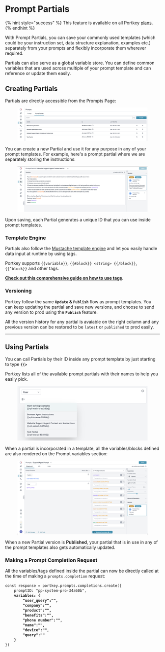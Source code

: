 # Prompt Partials

{% hint style="success" %}
This feature is available on all Portkey [plans](https://portkey.ai/pricing).
{% endhint %}

With Prompt Partials, you can save your commonly used templates (which could be your instruction set, data structure explanation, examples etc.) separately from your prompts and flexibly incorporate them wherever required.

Partials can also serve as a global variable store. You can define common variables that are used across multiple of your prompt template and can reference or update them easily.

## Creating Partials

Partials are directly accessible from the Prompts Page:

<figure><img src="../../.gitbook/assets/image (32).png" alt=""><figcaption></figcaption></figure>

You can create a new Partial and use it for any purpose in any of your prompt templates. For example, here's a prompt partial where we are separately storing the instructions:

<figure><img src="../../.gitbook/assets/image (33).png" alt=""><figcaption></figcaption></figure>

Upon saving, each Partial generates a unique ID that you can use inside prompt templates.

### Template Engine

Partials also follow the [Mustache template engine](https://mustache.github.io/) and let you easily handle data input at runtime by using tags.

Portkey supports `{{variable}}`,  `{{#block}} <string> {{/block}}`, `{{^block}}` and other tags.

[**Check out this comprehensive guide on how to use tags**](prompt-templates.md#templating-engine).

### Versioning

Portkey follow the same **`Update` & `Publish`** flow as prompt templates. You can keep updating the partial and save new versions, and choose to send any version to prod using the **`Publish`** feature.

All the version history for any partial is avaiable on the right column and any previous version can be restored to be `latest` or `published` to prod easily.

***

## Using Partials

You can call Partials by their ID inside any prompt template by just starting to type **`{{>`**&#x20;

Portkey lists all of the available prompt partials with their names to help you easily pick.

<figure><img src="../../.gitbook/assets/image (34).png" alt=""><figcaption></figcaption></figure>

When a partial is incorporated in a template, all the variables/blocks defined are also rendered on the Prompt variables section:

<figure><img src="../../.gitbook/assets/image (35).png" alt=""><figcaption></figcaption></figure>

When a new Partial version is **Published**, your partial that is in use in any of the prompt templates also gets automatically updated.

### Making a Prompt Completion Request

All the variables/tags defined inside the partial can now be directly called at the time of making a `prompts.completion` request:

<pre class="language-javascript"><code class="lang-javascript">const response = portkey.prompts.completions.create({
    promptID: "pp-system-pro-34a60b",
<strong>    variables: {
</strong><strong>        "user_query":"",
</strong><strong>        "company":"",
</strong><strong>        "product":"",
</strong><strong>        "benefits":"",
</strong><strong>        "phone number":"",
</strong><strong>        "name":"",
</strong><strong>        "device":"",
</strong><strong>        "query":""
</strong><strong>    }
</strong>})
</code></pre>

